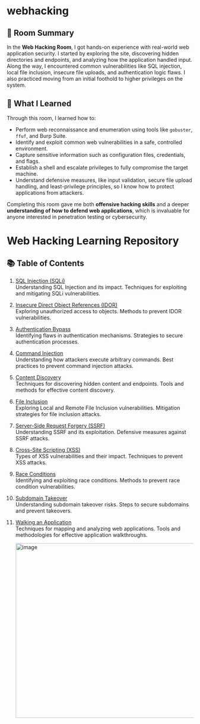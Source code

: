 # webhacking

## 📌 Room Summary

In the **Web Hacking Room**, I got hands-on experience with real-world web application security. I started by exploring the site, discovering hidden directories and endpoints, and analyzing how the application handled input. Along the way, I encountered common vulnerabilities like SQL injection, local file inclusion, insecure file uploads, and authentication logic flaws. I also practiced moving from an initial foothold to higher privileges on the system.

## 🎯 What I Learned

Through this room, I learned how to:

- Perform web reconnaissance and enumeration using tools like `gobuster`, `ffuf`, and Burp Suite.
- Identify and exploit common web vulnerabilities in a safe, controlled environment.
- Capture sensitive information such as configuration files, credentials, and flags.
- Establish a shell and escalate privileges to fully compromise the target machine.
- Understand defensive measures, like input validation, secure file upload handling, and least-privilege principles, so I know how to protect applications from attackers.

Completing this room gave me both **offensive hacking skills** and a deeper **understanding of how to defend web applications**, which is invaluable for anyone interested in penetration testing or cybersecurity.

# Web Hacking Learning Repository

## 📚 Table of Contents

1. [SQL Injection (SQLi)](SQL.md)  
   Understanding SQL Injection and its impact. Techniques for exploiting and mitigating SQLi vulnerabilities.

2. [Insecure Direct Object References (IDOR)](IDOR.md)  
   Exploring unauthorized access to objects. Methods to prevent IDOR vulnerabilities.

3. [Authentication Bypass](authenticationbypass.md)  
   Identifying flaws in authentication mechanisms. Strategies to secure authentication processes.

4. [Command Injection](commandinjection.md)  
   Understanding how attackers execute arbitrary commands. Best practices to prevent command injection attacks.

5. [Content Discovery](contentdiscovery.md)  
   Techniques for discovering hidden content and endpoints. Tools and methods for effective content discovery.

6. [File Inclusion](fileinclusion.md)  
   Exploring Local and Remote File Inclusion vulnerabilities. Mitigation strategies for file inclusion attacks.

7. [Server-Side Request Forgery (SSRF)](introtoSSRF.md)  
   Understanding SSRF and its exploitation. Defensive measures against SSRF attacks.

8. [Cross-Site Scripting (XSS)](introtoXSS.md)  
   Types of XSS vulnerabilities and their impact. Techniques to prevent XSS attacks.

9. [Race Conditions](raceconditions.md)  
   Identifying and exploiting race conditions. Methods to prevent race condition vulnerabilities.

10. [Subdomain Takeover](subdomain.md)  
    Understanding subdomain takeover risks. Steps to secure subdomains and prevent takeovers.

11. [Walking an Application](walkinganapp.md)  
    Techniques for mapping and analyzing web applications. Tools and methodologies for effective application walkthroughs.

    <img width="907" height="470" alt="image" src="https://github.com/user-attachments/assets/09d1a0ba-21f6-462c-8a9f-4a6c3598c042" />

